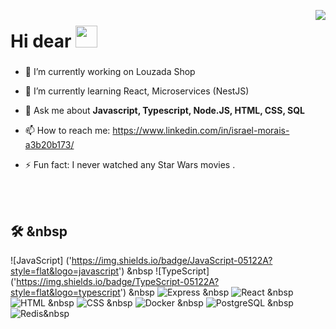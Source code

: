 <img
align="right"
size="500em"
src="https://raw.githubusercontent.com/gist/israel-bruno/f1f7b0065c31304246953f2434ca33a4/raw/92e15d7df46877a3769a2c4f3d09ae2a086ce1fa/githubcard.svg"
/>

<h1 align="left">
  Hi dear 
  
  <img src="https://raw.githubusercontent.com/kaueMarques/kaueMarques/master/hi.gif" width="35px">
</h1>

###

<p>

- 🔭 I’m currently working on Louzada Shop

- 🌱 I’m currently learning  React, Microservices (NestJS)

- 💬 Ask me about **Javascript, Typescript,  Node.JS, HTML, CSS, SQL**

- 📫 How to reach me: https://www.linkedin.com/in/israel-morais-a3b20b173/

- ⚡ Fun fact: I never watched any Star Wars movies . 

</p>

<br><br>

## 🛠 &nbsp 

![JavaScript] ('https://img.shields.io/badge/JavaScript-05122A?style=flat&logo=javascript') &nbsp 
![TypeScript] ('https://img.shields.io/badge/TypeScript-05122A?style=flat&logo=typescript') &nbsp 
![Express]('https://img.shields.io/badge/Express-05122A?style=flat&logo=express') &nbsp 
![React]('https://img.shields.io/badge/React-05122A?style=flat&logo=react') &nbsp 
![HTML]('https://img.shields.io/badge/HTML-05122A?style=flat&logo=html5') &nbsp 
![CSS]('https://img.shields.io/badge/CSS-05122A?style=flat&logo=css3') &nbsp
![Docker]('https://img.shields.io/badge/Docker-05122A?style=flat&logo=docker') &nbsp
![PostgreSQL]('https://img.shields.io/badge/SQL-05122A?style=flat&logo=postgresql') &nbsp
![Redis]('https://img.shields.io/badge/Redis-05122A?style=flat&logo=redis')&nbsp
